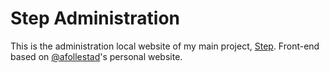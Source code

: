 # Step Administration

This is the administration local website of my main project, <a href="https://github.com/HugoCastelani/Step">Step</a>.
Front-end based on <a href="https://github.com/afollestad">@afollestad</a>'s personal website.
